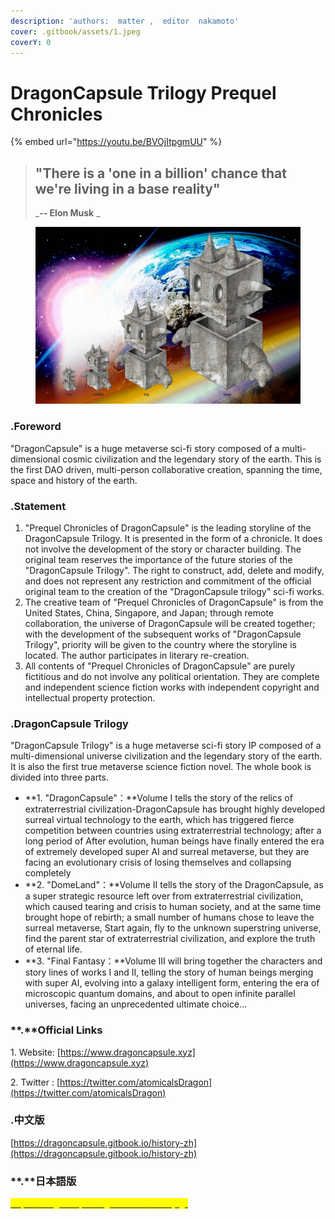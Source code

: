 ```yaml
---
description: 'authors:  matter ,  editor  nakamoto'
cover: .gitbook/assets/1.jpeg
coverY: 0
---
```


# DragonCapsule Trilogy Prequel Chronicles



{% embed url="https://youtu.be/BVOjItpgmUU" %}



> ## "There is a 'one in a billion' chance that we're living in a base reality"
>
> _**-- Elon Musk**   _&#x20;



<figure><img src=".gitbook/assets/1.jpeg" alt=""><figcaption></figcaption></figure>

### .Foreword

"DragonCapsule" is a huge metaverse sci-fi story composed of a multi-dimensional cosmic civilization and the legendary story of the earth. This is the first DAO driven, multi-person collaborative creation, spanning the time, space and history of the earth.



### **.S**tatement

1. "Prequel Chronicles of DragonCapsule" is the leading storyline of the DragonCapsule Trilogy. It is presented in the form of a chronicle. It does not involve the development of the story or character building. The original team reserves the importance of the future stories of the "DragonCapsule Trilogy". The right to construct, add, delete and modify, and does not represent any restriction and commitment of the official original team to the creation of the "DragonCapsule trilogy" sci-fi works.
2. The creative team of "Prequel Chronicles of DragonCapsule" is from the United States, China, Singapore, and Japan; through remote collaboration, the universe of DragonCapsule will be created together; with the development of the subsequent works of "DragonCapsule Trilogy", priority will be given to the country where the storyline is located. The author participates in literary re-creation.
3. All contents of "Prequel Chronicles of DragonCapsule" are purely fictitious and do not involve any political orientation. They are complete and independent science fiction works with independent copyright and intellectual property protection.



### .DragonCapsule Trilogy

"DragonCapsule Trilogy" is a huge metaverse sci-fi story IP composed of a multi-dimensional universe civilization and the legendary story of the earth. It is also the first true metaverse science fiction novel. The whole book is divided into three parts.

* **1. "DragonCapsule"：**Volume I tells the story of the relics of extraterrestrial civilization-DragonCapsule has brought highly developed surreal virtual technology to the earth, which has triggered fierce competition between countries using extraterrestrial technology; after a long period of After evolution, human beings have finally entered the era of extremely developed super AI and surreal metaverse, but they are facing an evolutionary crisis of losing themselves and collapsing completely
* **2. "DomeLand"：**Volume II tells the story of the DragonCapsule, as a super strategic resource left over from extraterrestrial civilization, which caused tearing and crisis to human society, and at the same time brought hope of rebirth; a small number of humans chose to leave the surreal metaverse, Start again, fly to the unknown superstring universe, find the parent star of extraterrestrial civilization, and explore the truth of eternal life.
* **3. "Final Fantasy：**Volume III will bring together the characters and story lines of works I and II, telling the story of human beings merging with super AI, evolving into a galaxy intelligent form, entering the era of microscopic quantum domains, and about to open infinite parallel universes, facing an unprecedented ultimate choice...





### **.**Official Links

1\. Website: [https://www.dragoncapsule.xyz](https://www.dragoncapsule.xyz)

2\. Twitter : [https://twitter.com/atomicalsDragon](https://twitter.com/atomicalsDragon)

### **.中文版**

&#x20;[https://dragoncapsule.gitbook.io/history-zh](https://dragoncapsule.gitbook.io/history-zh)

### **.**日本語版

[ <mark style="color:yellow;">https://dragoncapsule.gitbook.io/history-jp</mark>](https://dragoncapsule.gitbook.io/history-jp)

